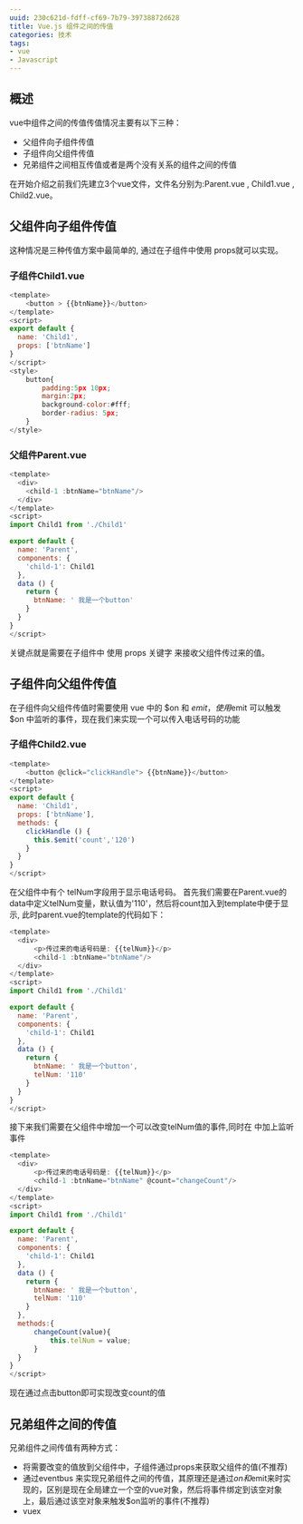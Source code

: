 ```yaml
---
uuid: 230c621d-fdff-cf69-7b79-39738872d628
title: Vue.js 组件之间的传值
categories: 技术
tags: 
- vue
- Javascript
---
```

## 概述
vue中组件之间的传值传值情况主要有以下三种：
- 父组件向子组件传值
- 子组件向父组件传值
- 兄弟组件之间相互传值或者是两个没有关系的组件之间的传值

在开始介绍之前我们先建立3个vue文件，文件名分别为:Parent.vue , Child1.vue , Child2.vue。

## 父组件向子组件传值
这种情况是三种传值方案中最简单的, 通过在子组件中使用 props就可以实现。
### 子组件Child1.vue
```js
<template>
    <button > {{btnName}}</button>
</template>
<script>
export default {
  name: 'Child1',
  props: ['btnName']
}
</script>
<style>
    button{
        padding:5px 10px;
        margin:2px;
        background-color:#fff;
        border-radius: 5px; 
    }
</style>
```
### 父组件Parent.vue
```js
<template>
  <div>
    <child-1 :btnName="btnName"/>
  </div>
</template>
<script>
import Child1 from './Child1'

export default {
  name: 'Parent',
  components: {
    'child-1': Child1
  },
  data () {
    return {
      btnName: ' 我是一个button'
    }
  }
}
</script>
```
关键点就是需要在子组件中 使用 props 关键字 来接收父组件传过来的值。
## 子组件向父组件传值
在子组件向父组件传值时需要使用 vue 中的 $on 和 $emit ，使用$emit 可以触发 $on 中监听的事件，现在我们来实现一个可以传入电话号码的功能
### 子组件Child2.vue
```js
<template>
    <button @click="clickHandle"> {{btnName}}</button>
</template>
<script>
export default {
  name: 'Child1',
  props: ['btnName'],
  methods: {
    clickHandle () {
      this.$emit('count','120')
    }
  }
}
</script>
```
在父组件中有个 telNum字段用于显示电话号码。
首先我们需要在Parent.vue的data中定义telNum变量，默认值为'110'，然后将count加入到template中便于显示, 此时parent.vue的template的代码如下：
```js
<template>
  <div>
      <p>传过来的电话号码是: {{telNum}}</p>
      <child-1 :btnName="btnName"/>
  </div>
</template>
<script>
import Child1 from './Child1'

export default {
  name: 'Parent',
  components: {
    'child-1': Child1
  },
  data () {
    return {
      btnName: ' 我是一个button',
      telNum: '110'
    }
  }
}
</script>
```
接下来我们需要在父组件中增加一个可以改变telNum值的事件,同时在 中加上监听事件
```js
<template>
  <div>
      <p>传过来的电话号码是: {{telNum}}</p>
      <child-1 :btnName="btnName" @count="changeCount"/>
  </div>
</template>
<script>
import Child1 from './Child1'

export default {
  name: 'Parent',
  components: {
    'child-1': Child1
  },
  data () {
    return {
      btnName: ' 我是一个button',
      telNum: '110'
    }
  },
  methods:{
      changeCount(value){
          this.telNum = value;
      }
  }
}
</script>
```
现在通过点击button即可实现改变count的值
## 兄弟组件之间的传值
兄弟组件之间传值有两种方式：
- 将需要改变的值放到父组件中，子组件通过props来获取父组件的值(不推荐)
- 通过eventbus 来实现兄弟组件之间的传值，其原理还是通过$on和$emit来时实现的，区别是现在全局建立一个空的vue对象，然后将事件绑定到该空对象上，最后通过该空对象来触发$on监听的事件(不推荐)
- vuex
